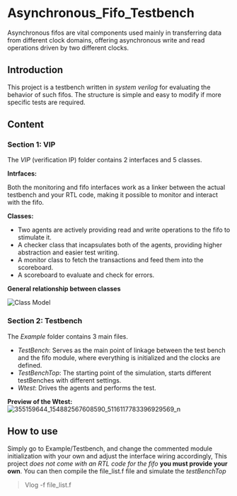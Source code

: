 # Asynchronous_Fifo_Testbench
Asynchronous fifos are vital components used mainly in transferring data from different clock domains, offering asynchronous write and read operations driven by two different clocks.
## Introduction
This project is a testbench written in *system verilog* for evaluating the behavior of such fifos. The structure is simple and easy to modify if more specific tests are required.
## Content
### Section 1: VIP
The *VIP* (verification IP) folder contains 2 interfaces and 5 classes.

**Intrfaces:** 

Both the monitoring and fifo interfaces work as a linker between the actual testbench and your RTL code, making it possible to monitor and interact with the fifo.

**Classes:** 
* Two agents are actively providing read and write operations to the fifo to stimulate it.
* A checker class that incapsulates both of the agents, providing higher abstraction and easier test writing.
* A monitor class to fetch the transactions and feed them into the scoreboard.
* A scoreboard to evaluate and check for errors.

**General relationship between classes**

![Class Model](https://github.com/zouaghista/Asynchronous_Fifo_Testbench/assets/59181866/7c3c38d9-a863-4046-a505-82a47e7c4ad2)

### Section 2: Testbench
The *Example* folder contains 3 main files.
* *TestBench*: Serves as the main point of linkage between the test bench and the fifo module, where everything is initialized and the clocks are defined.
* *TestBenchTop*: The starting point of the simulation, starts different testBenches with different settings.
* *Wtest*: Drives the agents and performs the test. 

**Preview of the Wtest:**
![355159644_154882567608590_5116117783396929569_n](https://github.com/zouaghista/Asynchronous_Fifo_Testbench/assets/59181866/577d0d4c-9c6b-42fe-a5be-48cc5c970443)

## How to use
Simply go to Example/Testbench, and change the commented module initialization with your own and adjust the interface wiring accordingly, This project *does not come with an RTL code for the fifo* **you must provide your own**.
You can then compile the file_list.f file and simulate the *testBenchTop*
> Vlog -f file_list.f
